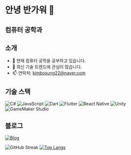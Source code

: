 # 안녕 반가워 👋

## 컴퓨터 공학과

## 소개

- 🌱 현재 컴퓨터 공학을 공부하고 있습니다.
- 🔭 최신 기술 트렌드에 관심이 많습니다.
- 📫 연락처: kimbosung22@naver.com

## 기술 스택

![C#](https://img.shields.io/badge/-C%23-239120?style=flat-square&logo=csharp)
![JavaScript](https://img.shields.io/badge/-JavaScript-F7DF1E?style=flat-square&logo=javascript)
![Dart](https://img.shields.io/badge/-Dart-0175C2?style=flat-square&logo=dart)
![Flutter](https://img.shields.io/badge/-Flutter-02569B?style=flat-square&logo=flutter)
![React Native](https://img.shields.io/badge/-React_Native-61DAFB?style=flat-square&logo=react)
![Unity](https://img.shields.io/badge/-Unity-000000?style=flat-square&logo=unity)
![GameMaker Studio](https://img.shields.io/badge/-GameMaker_Studio-8DCA09?style=flat-square&logo=gamemaker-studio)

## 블로그

[![Blog](https://img.shields.io/badge/-블로그-1DA1F2?style=flat-square)](https://bbosung.tistory.com/)

![GitHub Streak](https://github-readme-streak-stats.herokuapp.com/?user=NangManBo)
[![Top Langs](https://github-readme-stats.vercel.app/api/top-langs/?username=NangManBo&layout=compact)](https://github.com/NangManBo/github-readme-stats)
